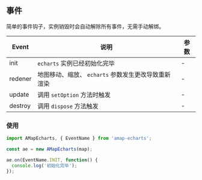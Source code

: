 ## 事件

简单的事件钩子，实例销毁时会自动解除所有事件，无需手动解绑。

| Event   | 说明                                                | 参数 |
| ------- | --------------------------------------------------- | ---- |
| init    | `echarts` 实例已经初始化完毕                        | -    |
| redener | 地图移动、缩放、 `echarts` 参数发生更改导致重新渲染 | -    |
| update  | 调用 `setOption` 方法时触发                         | -    |
| destroy | 调用 `dispose` 方法触发                             | -    |

### 使用

```js
import AMapEcharts, { EventName } from 'amap-echarts';

const ae = new AMapEcharts(map);

ae.on(EventName.INIT, function() {
  console.log('初始化完毕');
});
```
